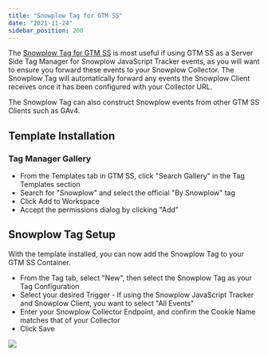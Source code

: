 ```yaml
---
title: "Snowplow Tag for GTM SS"
date: "2021-11-24"
sidebar_position: 200
---
```


The [Snowplow Tag for GTM SS](https://tagmanager.google.com/gallery/#/owners/snowplow/templates/snowplow-gtm-server-side-tag) is most useful if using GTM SS as a Server Side Tag Manager for Snowplow JavaScript Tracker events, as you will want to ensure you forward these events to your Snowplow Collector. The Snowplow Tag will automatically forward any events the Snowplow Client receives once it has been configured with your Collector URL.

The Snowplow Tag can also construct Snowplow events from other GTM SS Clients such as GAv4.

## Template Installation

### Tag Manager Gallery

- From the Templates tab in GTM SS, click "Search Gallery" in the Tag Templates section
- Search for "Snowplow" and select the official "By Snowplow" tag
- Click Add to Workspace
- Accept the permissions dialog by clicking "Add"

## Snowplow Tag Setup

With the template installed, you can now add the Snowplow Tag to your GTM SS Container.

- From the Tag tab, select "New", then select the Snowplow Tag as your Tag Configuration
- Select your desired Trigger - If using the Snowplow JavaScript Tracker and Snowplow Client, you want to select "All Events"
- Enter your Snowplow Collector Endpoint, and confirm the Cookie Name matches that of your Collector
- Click Save

![](https://docs.snowplowanalytics.com/wp-content/uploads/sites/2/2021/11/tagsetup.gif?w=1024)
